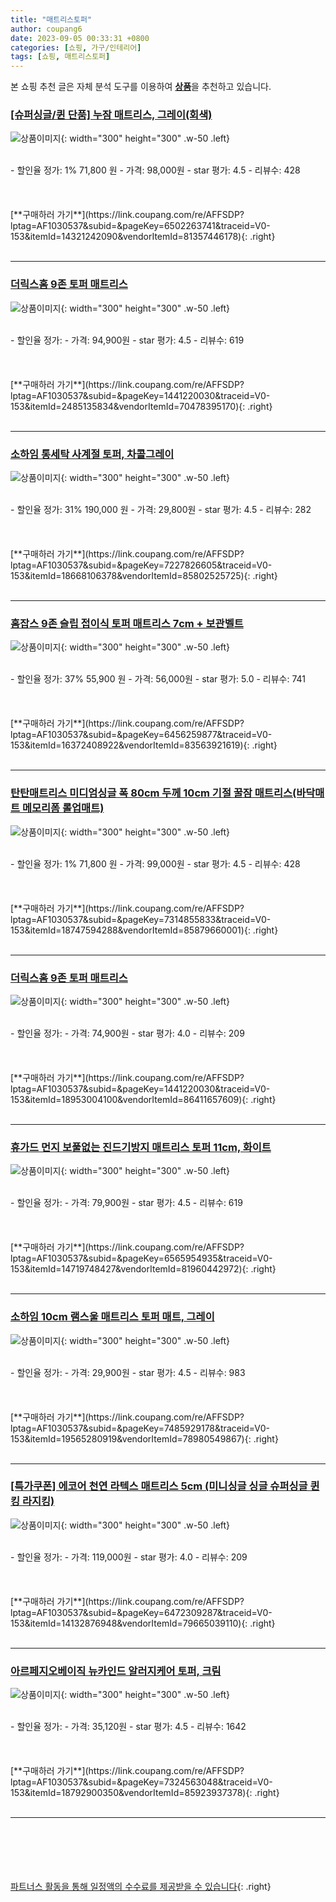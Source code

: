 ```yaml
---
title: "매트리스토퍼"
author: coupang6
date: 2023-09-05 00:33:31 +0800
categories: [쇼핑, 가구/인테리어]
tags: [쇼핑, 매트리스토퍼]
---
```


본 쇼핑 추천 글은 자체 분석 도구를 이용하여 [**상품**](https://link.coupang.com/a/bao1ui)을 추천하고 있습니다.

### [[슈퍼싱글/퀸 단품] 누잠 매트리스, 그레이(회색)](https://link.coupang.com/re/AFFSDP?lptag=AF1030537&subid=&pageKey=6502263741&traceid=V0-153&itemId=14321242090&vendorItemId=81357446178)

![상품이미지](https://thumbnail10.coupangcdn.com/thumbnails/remote/230x230ex/image/vendor_inventory/a5d4/2013d5e1fd86b2b5aa34cb15059a34d0556c79aafe1d3c7c4e099fd72613.jpg){: width="300" height="300" .w-50 .left}


<br>
- 할인율 정가: 1%  71,800   원
- 가격: 98,000원
- star 평가: 4.5
- 리뷰수: 428
<br>
<br>
<br>
<br>
[**구매하러 가기**](https://link.coupang.com/re/AFFSDP?lptag=AF1030537&subid=&pageKey=6502263741&traceid=V0-153&itemId=14321242090&vendorItemId=81357446178){: .right}
<br>
<br>

---

### [더릭스홈 9존 토퍼 매트리스](https://link.coupang.com/re/AFFSDP?lptag=AF1030537&subid=&pageKey=1441220030&traceid=V0-153&itemId=2485135834&vendorItemId=70478395170)

![상품이미지](https://thumbnail8.coupangcdn.com/thumbnails/remote/230x230ex/image/retail/images/5133219793267652-00de7269-e026-43ec-aba9-53eafa041604.jpg){: width="300" height="300" .w-50 .left}


<br>
- 할인율 정가: 
- 가격: 94,900원
- star 평가: 4.5
- 리뷰수: 619
<br>
<br>
<br>
<br>
[**구매하러 가기**](https://link.coupang.com/re/AFFSDP?lptag=AF1030537&subid=&pageKey=1441220030&traceid=V0-153&itemId=2485135834&vendorItemId=70478395170){: .right}
<br>
<br>

---

### [소하임 통세탁 사계절 토퍼, 차콜그레이](https://link.coupang.com/re/AFFSDP?lptag=AF1030537&subid=&pageKey=7227826605&traceid=V0-153&itemId=18668106378&vendorItemId=85802525725)

![상품이미지](https://thumbnail8.coupangcdn.com/thumbnails/remote/230x230ex/image/vendor_inventory/0279/abf496c6cb534dbbdf4fa9a4f80a8a8667165642f0903eb25cde62a93f5b.jpg){: width="300" height="300" .w-50 .left}


<br>
- 할인율 정가: 31%  190,000   원
- 가격: 29,800원
- star 평가: 4.5
- 리뷰수: 282
<br>
<br>
<br>
<br>
[**구매하러 가기**](https://link.coupang.com/re/AFFSDP?lptag=AF1030537&subid=&pageKey=7227826605&traceid=V0-153&itemId=18668106378&vendorItemId=85802525725){: .right}
<br>
<br>

---

### [홈잡스 9존 슬립 접이식 토퍼 매트리스 7cm + 보관벨트](https://link.coupang.com/re/AFFSDP?lptag=AF1030537&subid=&pageKey=6456259877&traceid=V0-153&itemId=16372408922&vendorItemId=83563921619)

![상품이미지](https://thumbnail9.coupangcdn.com/thumbnails/remote/230x230ex/image/retail/images/1281396043529096-c39fc743-92f7-4e91-8d2b-ffbfda219fcb.jpg){: width="300" height="300" .w-50 .left}


<br>
- 할인율 정가: 37%  55,900   원
- 가격: 56,000원
- star 평가: 5.0
- 리뷰수: 741
<br>
<br>
<br>
<br>
[**구매하러 가기**](https://link.coupang.com/re/AFFSDP?lptag=AF1030537&subid=&pageKey=6456259877&traceid=V0-153&itemId=16372408922&vendorItemId=83563921619){: .right}
<br>
<br>

---

### [탄탄매트리스 미디엄싱글 폭 80cm 두께 10cm 기절 꿀잠 매트리스(바닥매트 메모리폼 롤업매트)](https://link.coupang.com/re/AFFSDP?lptag=AF1030537&subid=&pageKey=7314855833&traceid=V0-153&itemId=18747594288&vendorItemId=85879660001)

![상품이미지](https://thumbnail9.coupangcdn.com/thumbnails/remote/230x230ex/image/vendor_inventory/5032/b25b76113987c90b979bcfff40a492569efff177280ee87f11f41cd84c11.png){: width="300" height="300" .w-50 .left}


<br>
- 할인율 정가: 1%  71,800   원
- 가격: 99,000원
- star 평가: 4.5
- 리뷰수: 428
<br>
<br>
<br>
<br>
[**구매하러 가기**](https://link.coupang.com/re/AFFSDP?lptag=AF1030537&subid=&pageKey=7314855833&traceid=V0-153&itemId=18747594288&vendorItemId=85879660001){: .right}
<br>
<br>

---

### [더릭스홈 9존 토퍼 매트리스](https://link.coupang.com/re/AFFSDP?lptag=AF1030537&subid=&pageKey=1441220030&traceid=V0-153&itemId=18953004100&vendorItemId=86411657609)

![상품이미지](https://thumbnail9.coupangcdn.com/thumbnails/remote/230x230ex/image/retail/images/2121783284952486-e8c77fc6-0ed2-49b9-90b7-9193f44e5897.jpg){: width="300" height="300" .w-50 .left}


<br>
- 할인율 정가: 
- 가격: 74,900원
- star 평가: 4.0
- 리뷰수: 209
<br>
<br>
<br>
<br>
[**구매하러 가기**](https://link.coupang.com/re/AFFSDP?lptag=AF1030537&subid=&pageKey=1441220030&traceid=V0-153&itemId=18953004100&vendorItemId=86411657609){: .right}
<br>
<br>

---

### [휴가드 먼지 보풀없는 진드기방지 매트리스 토퍼 11cm, 화이트](https://link.coupang.com/re/AFFSDP?lptag=AF1030537&subid=&pageKey=6565954935&traceid=V0-153&itemId=14719748427&vendorItemId=81960442972)

![상품이미지](https://thumbnail8.coupangcdn.com/thumbnails/remote/230x230ex/image/retail/images/4263210624131860-3553d778-7746-4597-a734-f12008343c07.jpg){: width="300" height="300" .w-50 .left}


<br>
- 할인율 정가: 
- 가격: 79,900원
- star 평가: 4.5
- 리뷰수: 619
<br>
<br>
<br>
<br>
[**구매하러 가기**](https://link.coupang.com/re/AFFSDP?lptag=AF1030537&subid=&pageKey=6565954935&traceid=V0-153&itemId=14719748427&vendorItemId=81960442972){: .right}
<br>
<br>

---

### [소하임 10cm 램스울 매트리스 토퍼 매트, 그레이](https://link.coupang.com/re/AFFSDP?lptag=AF1030537&subid=&pageKey=7485929178&traceid=V0-153&itemId=19565280919&vendorItemId=78980549867)

![상품이미지](https://thumbnail6.coupangcdn.com/thumbnails/remote/230x230ex/image/vendor_inventory/a1b0/1c2c7338d686640e5f92d817977b06feb7b5cd6b179ab4bc79020c7014cf.jpg){: width="300" height="300" .w-50 .left}


<br>
- 할인율 정가: 
- 가격: 29,900원
- star 평가: 4.5
- 리뷰수: 983
<br>
<br>
<br>
<br>
[**구매하러 가기**](https://link.coupang.com/re/AFFSDP?lptag=AF1030537&subid=&pageKey=7485929178&traceid=V0-153&itemId=19565280919&vendorItemId=78980549867){: .right}
<br>
<br>

---

### [[특가쿠폰] 에코어 천연 라텍스 매트리스 5cm (미니싱글 싱글 슈퍼싱글 퀸 킹 라지킹)](https://link.coupang.com/re/AFFSDP?lptag=AF1030537&subid=&pageKey=6472309287&traceid=V0-153&itemId=14132876948&vendorItemId=79665039110)

![상품이미지](https://thumbnail9.coupangcdn.com/thumbnails/remote/230x230ex/image/vendor_inventory/e447/0b6b31b062ea2726351718d76f8734476b2c333ac4dcf287253569e94565.jpg){: width="300" height="300" .w-50 .left}


<br>
- 할인율 정가: 
- 가격: 119,000원
- star 평가: 4.0
- 리뷰수: 209
<br>
<br>
<br>
<br>
[**구매하러 가기**](https://link.coupang.com/re/AFFSDP?lptag=AF1030537&subid=&pageKey=6472309287&traceid=V0-153&itemId=14132876948&vendorItemId=79665039110){: .right}
<br>
<br>

---

### [아르페지오베이직 뉴카인드 알러지케어 토퍼, 크림](https://link.coupang.com/re/AFFSDP?lptag=AF1030537&subid=&pageKey=7324563048&traceid=V0-153&itemId=18792900350&vendorItemId=85923937378)

![상품이미지](https://thumbnail8.coupangcdn.com/thumbnails/remote/230x230ex/image/rs_quotation_api/btfwqjgg/229a6c2603764b40af01b33d110f149e.jpg){: width="300" height="300" .w-50 .left}


<br>
- 할인율 정가: 
- 가격: 35,120원
- star 평가: 4.5
- 리뷰수: 1642
<br>
<br>
<br>
<br>
[**구매하러 가기**](https://link.coupang.com/re/AFFSDP?lptag=AF1030537&subid=&pageKey=7324563048&traceid=V0-153&itemId=18792900350&vendorItemId=85923937378){: .right}
<br>
<br>

---
<br><br><br><br><br> [파트너스 활동을 통해 일정액의 수수료를 제공받을 수 있습니다](https://link.coupang.com/a/bao1ui){: .right}